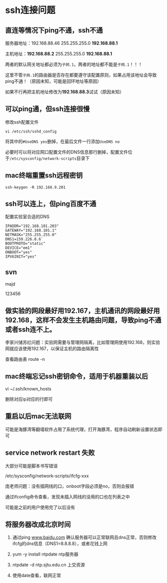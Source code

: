 # ssh连接问题

## 直连等情况下ping不通，ssh不通

服务器地址：192.168.88.46 255.255.255.0 **192.168.88.1**

主机地址：**192.168.88.2** 255.255.255.0 **192.168.88.1**

两者的默认网关地址都必须为`子网.1`，两者的地址都不能是`子网.1`！！！

这里不管`子网.1`的路由器是否存在都要遵守该配置原则，如果占用该地址会导致ping不通！（原因未知，可能是回环地址等原因）

如果不行再把主机地址修改为**192.168.88.3**试试（原因未知）

## 可以ping通，但ssh连接很慢

修改ssh配置文件

`vi /etc/ssh/sshd_config`

将其中的`#UseDNS yes`删掉，在最后文件一行添加`UseDNS no`

必要时可以将对应网口配置文件的DNS信息那行删掉，配置文件位于`/etc/sysconfig/network-scripts`目录下

## mac终端重置ssh远程密钥 

`ssh-keygen -R 192.168.9.201`

## ssh可以连上，但ping百度不通

配置实验室合适的DNS

```shell
IPADDR="192.168.101.203"
GATEWAY="192.168.101.1"
NETMASK="255.255.255.0"
DNS1=159.226.8.6`
BOOTPROTO="static"
DEVICE="em1"
ONBOOT="yes"
IPV6INIT="yes"
```

## svn

majd

123456

## 做实验的网段最好用192.167，主机通讯的网段最好用192.168，这样不会发生主机路由问题，导致ping不通或者ssh连不上。

李家兴储苏红问题：实验网需要与管理网隔离，比如管理网使用192.168，则实验网就应该使用192.167，以保证主机的路由隔离性

查看路由表 route -n

## mac终端忘记ssh密钥命令，适用于机器重装以后

vi ~/.ssh/known_hosts

删除对应ip对应的行即可

## 重启以后mac无法联网

可能是海豚湾等翻墙软件占用了系统代理，打开海豚湾，程序自动刷新设置状态即可

## service network restart 失败

大部分可能是脚本书写错误

/etc/sysconfig/network-scripts/ifcfg-xxx

庞老师问题：没有插网线的口，onboot字段必须是no，否则会报错

通过ifconfig命令查看，发现未插入网线的没用的口也在列表之中

可能是之前的用户使用完了以后没有 

## 将服务器改成北京时间

1. 通过ping www.baidu.com   确认服务器可以正常联网且dns正常，否则修改ifcfg的dns信息（DNS1=8.8.8.8），或者花钱上网

2. yum -y install ntpdate  ntp服务器

3. ntpdate -d ntp.sjtu.edu.cn  上交资源

4. 使用date查看，联网正常